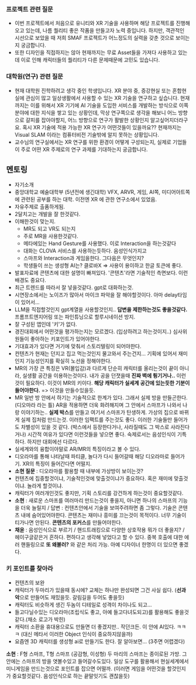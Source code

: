 ### 프로젝트 관련 질문
- 이번 프로젝트에서 처음으로 유니티와 XR 기술을 사용하며 해당 프로젝트를 진행해오고 있는데, 나름 퀄리티 좋은 작품을 만들고자 노력 중입니다. 하지만, 객관적인 시선으로 보았을 때 저희 SMAF 프로젝트가 어느정도의 실력을 갖춘 것으로 보이는지 궁금합니다.
- 또한 디자인을 직접하지는 않아 현재까지는 무료 Asset들을 가져다 사용하고 있는데 이로 인해 캐릭터들의 퀄리티가 다른 문제때문에 고민도 있습니다.
### 대학원(연구) 관련 질문
- 현재 대학원 진학하려고 생각 중인 학생입니다. XR 분야 중, 증강현실 또는 혼합현실에 관심이 많고 일상생활에서 사용할 수 있는 XR 기술을 연구하고 싶습니다. 현재까지는 이를 위해서 XR 기기에 AI 기술을 도입한 서비스를 개발하는 방식으로 이쪽 분야에 대한 지식을 쌓고 있는 상황인데, 막상 연구쪽으로 생각을 해보니 어느 방향으로 갈피를 잡아야할지, 어느 방향으로 연구가 활발한 상황인지 알고싶어지더라구요. 혹시 XR 기술에 적용 가능한 XR 연구가 어떤것들이 있을까요?? 현재까지는 Visual SLAM 이라는 컴퓨터비전 기술밖에 알지 못하는 상황입니다.
- 교수님의 연구실에서는 XR 연구를 위한 환경이 어떻게 구성되는지, 실제로 기업들이 주로 어떤 XR 주제로의 연구 과제를 기대하는지 궁금합니다.
## 멘토링
- 자기소개
- 중앙대학교 예술대학부 (5년전에 생긴대학) VFX, ARVR, 게임, AI쪽, 미디어아트쪽에 관련된 공부를 하는 대학. 이전엔 XR 에 관한 연구소에서 있었음.
- 자유주제로 출품하게됨. 
- 2달치고는 개발을 잘 한것같다. 
- 이해한것이 맞는지. 
	- MR도 되고 VR도 되는지
	- 주로 MR을 사용한것같다.
	- 메타에있는 Hand Gesture를 사용했다. 이로 Interaction을 하는것같다
	- 대화는 CLOVA 서비스를 사용하는듯하다. 음성인식가지고
	- 스마프와 Interaction과 게임을한다. 그다음은 무엇인지?
	- 학생들이 쓰는 생성형 AI는? 클로바X => 사용이 용이하고 한글 토큰에 좋다. 
- 발표자료에 콘텐츠에 대한 설명이 빠져있다. '콘텐츠'라면 기술적인 측면보다. 이런 배경도 중요다.
- 최근 트렌드를 따라서 잘 넣을것같다. gpt로 대화하는것.
- 시연장소에서는 노이즈가 많아서 마이크 파악을 잘 해야할것이다. 아마 delay타임이 있어서... 
- LLM을 직접할것인지 gpt계열을 사용할것인지.. **답변을 제한하는것도 좋을것같다.** 프롬프트엔지어링 또는 파인튜닝으로 할루시네이션 방지.
- 잘 구성된 앱인데 '키'가 없다.
- 경진대회에서 어떤것을 평가하는지는 모르겠다. (입상하려고 하는것이지..) 심사위원들이 좋아하는 키포인트가 있어야한다.
- 기대효과가 있다면 거기에 맞춰서 스토리텔링이 되어야한다. 
- 컨텐츠가 현재는 던지고 집고 먹는것인지 물고와서 주는건지... 기획에 있어서 재미인지 기능성인지를 확실히 노선을 정해야한다.
- MR의 가장 큰 특징은 VR(몰입감)과 다르게 단순히 캐릭터를 올리는것이 끝이 아니라, 실생활 공간을 이용하는것이다. 내가 공을 던졋을때 **진짜 벽에 튕기거나..** 이런것이 필요하다. 이것이 MR의 키이다. **해당 캐릭터가 실세계 공간에 있는듯한 기분이 들어야한다.** => 이것을 만들수있을듯.
- MR 일반 방 안에서 하기는 기술적으로 한계가 있다.  그래서 실제 방을 만들곤한다. (디오마라 라는 틀) AR을 적용하면 더욱 화려해지며 그 안에서 스마프가 나와서 나랑 이야기하는.. **실제 박스**를 만들고 여기서 스마프가 탄생하게. 가상의 집으로 바뀌게 실제 집처럼 만드는것. 이러한 임팩트를 주는것도 좋다. 이러한 기술들만 들어가도 차별성이 있을 것 같다. (박스에서 등장한다거나, 사라질때도 그 박스로 사라진다거나) 시간적 여유가 있다면 이런것들을 넣으면 좋다. 숙제로서는 음성인식이 기특하다. 하지만 대회에선 다르다.
- 실세계와의 융합이야말로 AR/MR의 특징이라고 볼 수 있다. 
- 디오라마를 통해 나타날때 파티클, 놀다가 다시 들어갈때 해당 디오라마로 들어가기. XR의 특징이 들어간다면 어떨지.
- **소현 질문** : 디오라마를 활용할 때 내부에 가상방이 보이는것?
- 컨텐츠에 집중할것이냐, 기술적인것에 맞출것이냐가 중요하다. 혹은 재미에 맞출것이냐. 놀라게 할것이냐. 
- 캐릭터가 여러개인것도 좋지만, 기획 스토리를 강건하게 하는것이 중요할것같다. 
- **소현** : 새로운 스마프를 여러마리 만드는것이 좋을지, 아니면 하나의 스마프의 기능을 더욱 늘릴지 / 답변 : 컨텐츠안에서 기술을 보여주려하면 좀 그렇다. 기술은 콘텐츠 내에 숨어있어야한다. 콘텐츠는 재미나 흥미를 끄는것이 목적이다.  너무 기술이 티가나면 안된다. **콘텐츠의 포커스**를 만들어야한다. 
- **채윤** : 음성인식으로 부르기 / 핸드트래킹으로 다양한 상호작용 뭐가 더 좋을지? / 헤이구글같은거 흔하다. 편하다고 생각해 넣었다고 할 수 있다. 중복 호출에 대한 에러 핸들링으로 **또 왜불러?** 와 같은 처리 가능. 아예 디자이너 한명이 더 있으면 좋겠다.


### 키 포인트를 찾아라
- 컨텐츠의 보완
- 캐릭터가 두마리가 있을때 동시에? 교체는 하나만 완성되면 그건 사실 쉽다. (**선과 악**으로 만들어도 재밌을듯. 갈림길을 두어도 좋을듯)
- 캐릭터도 비슷하게 생긴 두놈이 디테일로 성격이 차이나도 되고...
- 들고다닐수있는 디오라마(조립식도 좋고, 아예 들고다녀도되고)를 활용해도 좋을것같다.(채소 로고가 박힌)
- 캐릭터 소환을 휴대용으로도 만들면 더 좋겠지만.. 작던크든. 이 안에 AI있다. ㅋㅋㅋ (대신 메타서 이러한 Object 인식이 중요하지않을까)
- 요즘엔 3D 캐릭터를 생성형 ai로 만들기도 한다. 잘 알아보면... (3주면 어렵겠다)

**소현** : F형 스마프, T형 스마프 (공감형, 이성형) 두 마리의 스마프는 종이로된 가방. 그 안에는 스마프의 방을 엿볼수있고 들어갈수도있다. 
일상 도구를 활용해서 현실세계에서 미니게임을 만드는것으로 포인트를 잡으면 어떨까. (이러면 게임을 어떤것을 할것인지가 중요할것같다. 음성인식으로 하는 끝말잇기도 괜찮을듯)